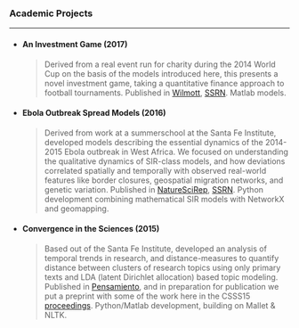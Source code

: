 <!-- ## ACADEMIC -->

### Academic Projects
---------------

* #### An Investment Game (2017)
  > Derived from a real event run for charity during the 2014 World Cup on the basis of the models introduced here, this presents a novel investment game, taking a quantitative finance approach to football tournaments. Published in [Wilmott](https://onlinelibrary.wiley.com/doi/abs/10.1002/wilm.10629), [SSRN](https://papers.ssrn.com/sol3/papers.cfm?abstract_id=3273905).
  Matlab models.

    
* #### Ebola Outbreak Spread Models (2016)
  > Derived from work at a summerschool at the Santa Fe Institute, developed models describing the essential dynamics of the 2014-2015 Ebola outbreak in West Africa. We focused on understanding the qualitative dynamics of SIR-class models, and how deviations correlated spatially and temporally with observed real-world features like border closures, geospatial migration networks, and genetic variation. Published in [NatureSciRep](https://www.nature.com/articles/srep34598), [SSRN](https://papers.ssrn.com/sol3/papers.cfm?abstract_id=2840950).
  Python development combining mathematical SIR models with NetworkX and geomapping.


* #### Convergence in the Sciences (2015)
  > Based out of the Santa Fe Institute, developed an analysis of temporal trends in research, and distance-measures to quantify distance between clusters of research topics using only primary texts and LDA (latent Dirichlet allocation) based topic modeling. Published in [Pensamiento](http://revistas.upcomillas.es/index.php/pensamiento/article/view/6590), and in preparation for publication we put a preprint with some of the work here in the CSSS15 [proceedings](https://www.santafe.edu/engage/learn/resources/2015-csss-proceedings).
  Python/Matlab development, building on Mallet & NLTK.

